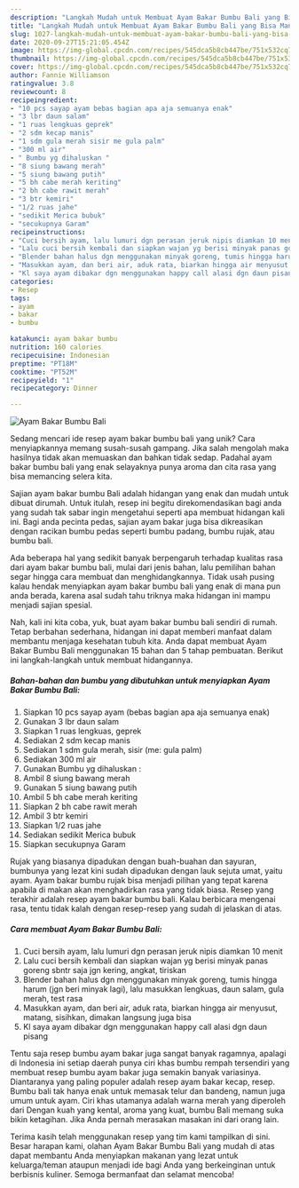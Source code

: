 ```yaml
---
description: "Langkah Mudah untuk Membuat Ayam Bakar Bumbu Bali yang Bisa Manjain Lidah"
title: "Langkah Mudah untuk Membuat Ayam Bakar Bumbu Bali yang Bisa Manjain Lidah"
slug: 1027-langkah-mudah-untuk-membuat-ayam-bakar-bumbu-bali-yang-bisa-manjain-lidah
date: 2020-09-27T15:21:05.454Z
image: https://img-global.cpcdn.com/recipes/545dca5b8cb447be/751x532cq70/ayam-bakar-bumbu-bali-foto-resep-utama.jpg
thumbnail: https://img-global.cpcdn.com/recipes/545dca5b8cb447be/751x532cq70/ayam-bakar-bumbu-bali-foto-resep-utama.jpg
cover: https://img-global.cpcdn.com/recipes/545dca5b8cb447be/751x532cq70/ayam-bakar-bumbu-bali-foto-resep-utama.jpg
author: Fannie Williamson
ratingvalue: 3.8
reviewcount: 8
recipeingredient:
- "10 pcs sayap ayam bebas bagian apa aja semuanya enak"
- "3 lbr daun salam"
- "1 ruas lengkuas geprek"
- "2 sdm kecap manis"
- "1 sdm gula merah sisir me gula palm"
- "300 ml air"
- " Bumbu yg dihaluskan "
- "8 siung bawang merah"
- "5 siung bawang putih"
- "5 bh cabe merah keriting"
- "2 bh cabe rawit merah"
- "3 btr kemiri"
- "1/2 ruas jahe"
- "sedikit Merica bubuk"
- "secukupnya Garam"
recipeinstructions:
- "Cuci bersih ayam, lalu lumuri dgn perasan jeruk nipis diamkan 10 menit"
- "Lalu cuci bersih kembali dan siapkan wajan yg berisi minyak panas goreng sbntr saja jgn kering, angkat, tiriskan"
- "Blender bahan halus dgn menggunakan minyak goreng, tumis hingga harum (jgn beri minyak lagi), lalu masukkan lengkuas, daun salam, gula merah, test rasa"
- "Masukkan ayam, dan beri air, aduk rata, biarkan hingga air menyusut, matang, sisihkan, dimakan langsung juga bisa"
- "Kl saya ayam dibakar dgn menggunakan happy call alasi dgn daun pisang"
categories:
- Resep
tags:
- ayam
- bakar
- bumbu

katakunci: ayam bakar bumbu 
nutrition: 160 calories
recipecuisine: Indonesian
preptime: "PT18M"
cooktime: "PT52M"
recipeyield: "1"
recipecategory: Dinner

---
```



![Ayam Bakar Bumbu Bali](https://img-global.cpcdn.com/recipes/545dca5b8cb447be/751x532cq70/ayam-bakar-bumbu-bali-foto-resep-utama.jpg)

Sedang mencari ide resep ayam bakar bumbu bali yang unik? Cara menyiapkannya memang susah-susah gampang. Jika salah mengolah maka hasilnya tidak akan memuaskan dan bahkan tidak sedap. Padahal ayam bakar bumbu bali yang enak selayaknya punya aroma dan cita rasa yang bisa memancing selera kita.

Sajian ayam bakar bumbu Bali adalah hidangan yang enak dan mudah untuk dibuat dirumah. Untuk itulah, resep ini begitu direkomendasikan bagi anda yang sudah tak sabar ingin mengetahui seperti apa membuat hidangan kali ini. Bagi anda pecinta pedas, sajian ayam bakar juga bisa dikreasikan dengan racikan bumbu pedas seperti bumbu padang, bumbu rujak, atau bumbu bali.

Ada beberapa hal yang sedikit banyak berpengaruh terhadap kualitas rasa dari ayam bakar bumbu bali, mulai dari jenis bahan, lalu pemilihan bahan segar hingga cara membuat dan menghidangkannya. Tidak usah pusing kalau hendak menyiapkan ayam bakar bumbu bali yang enak di mana pun anda berada, karena asal sudah tahu triknya maka hidangan ini mampu menjadi sajian spesial.


Nah, kali ini kita coba, yuk, buat ayam bakar bumbu bali sendiri di rumah. Tetap berbahan sederhana, hidangan ini dapat memberi manfaat dalam membantu menjaga kesehatan tubuh kita. Anda dapat membuat Ayam Bakar Bumbu Bali menggunakan 15 bahan dan 5 tahap pembuatan. Berikut ini langkah-langkah untuk membuat hidangannya.

<!--inarticleads1-->

##### Bahan-bahan dan bumbu yang dibutuhkan untuk menyiapkan Ayam Bakar Bumbu Bali:

1. Siapkan 10 pcs sayap ayam (bebas bagian apa aja semuanya enak)
1. Gunakan 3 lbr daun salam
1. Siapkan 1 ruas lengkuas, geprek
1. Sediakan 2 sdm kecap manis
1. Sediakan 1 sdm gula merah, sisir (me: gula palm)
1. Sediakan 300 ml air
1. Gunakan  Bumbu yg dihaluskan :
1. Ambil 8 siung bawang merah
1. Gunakan 5 siung bawang putih
1. Ambil 5 bh cabe merah keriting
1. Siapkan 2 bh cabe rawit merah
1. Ambil 3 btr kemiri
1. Siapkan 1/2 ruas jahe
1. Sediakan sedikit Merica bubuk
1. Siapkan secukupnya Garam


Rujak yang biasanya dipadukan dengan buah-buahan dan sayuran, bumbunya yang lezat kini sudah dipadukan dengan lauk sejuta umat, yaitu ayam. Ayam bakar bumbu rujak bisa menjadi pilihan yang tepat karena apabila di makan akan menghadirkan rasa yang tidak biasa. Resep yang terakhir adalah resep ayam bakar bumbu bali. Kalau berbicara mengenai rasa, tentu tidak kalah dengan resep-resep yang sudah di jelaskan di atas. 

<!--inarticleads2-->

##### Cara membuat Ayam Bakar Bumbu Bali:

1. Cuci bersih ayam, lalu lumuri dgn perasan jeruk nipis diamkan 10 menit
1. Lalu cuci bersih kembali dan siapkan wajan yg berisi minyak panas goreng sbntr saja jgn kering, angkat, tiriskan
1. Blender bahan halus dgn menggunakan minyak goreng, tumis hingga harum (jgn beri minyak lagi), lalu masukkan lengkuas, daun salam, gula merah, test rasa
1. Masukkan ayam, dan beri air, aduk rata, biarkan hingga air menyusut, matang, sisihkan, dimakan langsung juga bisa
1. Kl saya ayam dibakar dgn menggunakan happy call alasi dgn daun pisang


Tentu saja resep bumbu ayam bakar juga sangat banyak ragamnya, apalagi di Indonesia ini setiap daerah punya ciri khas bumbu rempah tersendiri yang membuat resep bumbu ayam bakar juga semakin banyak variasinya. Diantaranya yang paling populer adalah resep ayam bakar kecap, resep. Bumbu bali tak hanya enak untuk memasak telur dan bandeng, namun juga umum untuk ayam. Ciri khas utamanya adalah warna merah yang diperoleh dari Dengan kuah yang kental, aroma yang kuat, bumbu Bali memang suka bikin ketagihan. Jika Anda pernah merasakan masakan ini dari orang lain. 

Terima kasih telah menggunakan resep yang tim kami tampilkan di sini. Besar harapan kami, olahan Ayam Bakar Bumbu Bali yang mudah di atas dapat membantu Anda menyiapkan makanan yang lezat untuk keluarga/teman ataupun menjadi ide bagi Anda yang berkeinginan untuk berbisnis kuliner. Semoga bermanfaat dan selamat mencoba!

